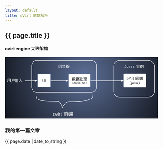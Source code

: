 ```yaml
---
layout: default
title: oVirt 前端解析
---
```


## {{ page.title }}

#### ovirt engine 大致架构

![](images/ovirt-arch-frontend-scratch.png)

### 我的第一篇文章

{{ page.date | date_to_string }}
